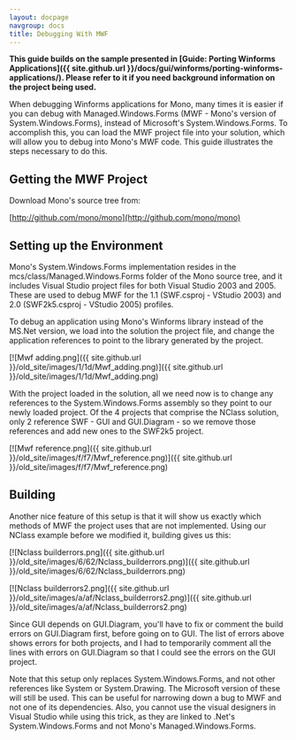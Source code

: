 ```yaml
---
layout: docpage
navgroup: docs
title: Debugging With MWF
---
```


**This guide builds on the sample presented in [Guide: Porting Winforms Applications]({{ site.github.url }}/docs/gui/winforms/porting-winforms-applications/). Please refer to it if you need background information on the project being used.**

When debugging Winforms applications for Mono, many times it is easier if you can debug with Managed.Windows.Forms (MWF - Mono's version of System.Windows.Forms), instead of Microsoft's System.Windows.Forms. To accomplish this, you can load the MWF project file into your solution, which will allow you to debug into Mono's MWF code. This guide illustrates the steps necessary to do this.

Getting the MWF Project
-----------------------

Download Mono's source tree from:

[http://github.com/mono/mono](http://github.com/mono/mono)

Setting up the Environment
--------------------------

Mono's System.Windows.Forms implementation resides in the mcs/class/Managed.Windows.Forms folder of the Mono source tree, and it includes Visual Studio project files for both Visual Studio 2003 and 2005. These are used to debug MWF for the 1.1 (SWF.csproj - VStudio 2003) and 2.0 (SWF2k5.csproj - VStudio 2005) profiles.

To debug an application using Mono's Winforms library instead of the MS.Net version, we load into the solution the project file, and change the application references to point to the library generated by the project.

[![Mwf adding.png]({{ site.github.url }}/old_site/images/1/1d/Mwf_adding.png)]({{ site.github.url }}/old_site/images/1/1d/Mwf_adding.png)

With the project loaded in the solution, all we need now is to change any references to the System.Windows.Forms assembly so they point to our newly loaded project. Of the 4 projects that comprise the NClass solution, only 2 reference SWF - GUI and GUI.Diagram - so we remove those references and add new ones to the SWF2k5 project.

[![Mwf reference.png]({{ site.github.url }}/old_site/images/f/f7/Mwf_reference.png)]({{ site.github.url }}/old_site/images/f/f7/Mwf_reference.png)

Building
--------

Another nice feature of this setup is that it will show us exactly which methods of MWF the project uses that are not implemented. Using our NClass example before we modified it, building gives us this:

[![Nclass builderrors.png]({{ site.github.url }}/old_site/images/6/62/Nclass_builderrors.png)]({{ site.github.url }}/old_site/images/6/62/Nclass_builderrors.png)

[![Nclass builderrors2.png]({{ site.github.url }}/old_site/images/a/af/Nclass_builderrors2.png)]({{ site.github.url }}/old_site/images/a/af/Nclass_builderrors2.png)

Since GUI depends on GUI.Diagram, you'll have to fix or comment the build errors on GUI.Diagram first, before going on to GUI. The list of errors above shows errors for both projects, and I had to temporarily comment all the lines with errors on GUI.Diagram so that I could see the errors on the GUI project.

Note that this setup only replaces System.Windows.Forms, and not other references like System or System.Drawing. The Microsoft version of these will still be used. This can be useful for narrowing down a bug to MWF and not one of its dependencies. Also, you cannot use the visual designers in Visual Studio while using this trick, as they are linked to .Net's System.Windows.Forms and not Mono's Managed.Windows.Forms.

